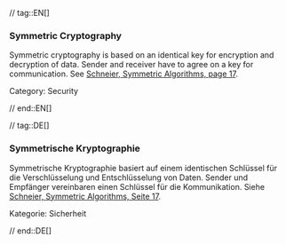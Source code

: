 // tag::EN[]
### Symmetric Cryptography

Symmetric cryptography is based on an identical key for encryption and
decryption of data. Sender and receiver have to agree on a key for
communication. See [Schneier, Symmetric Algorithms, page 17](#ref-schneier-1996).

Category: Security


// end::EN[]

// tag::DE[]
### Symmetrische Kryptographie

Symmetrische Kryptographie basiert auf einem identischen Schlüssel für
die Verschlüsselung und Entschlüsselung von Daten. Sender und
Empfänger vereinbaren einen Schlüssel für die Kommunikation. Siehe
[Schneier, Symmetric Algorithms, Seite
17](#ref-schneier-1996).

Kategorie: Sicherheit



// end::DE[]

